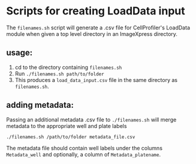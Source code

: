 # Scripts for creating LoadData input

The `filenames.sh` script will generate a .csv file for CellProfiler's LoadData module when given a top level directory in an ImageXpress directory.

## usage:

1. cd to the directory containing `filenames.sh`
2. Run `./filenames.sh path/to/folder`
3. This produces a `load_data_input.csv` file in the same directory as `filenames.sh`.

## adding metadata:

Passing an additional metadata .csv file to `./filenames.sh` will merge metadata to the appropriate well and plate labels

```bash
./filenames.sh /path/to/folder metadata_file.csv
```

The metadata file should contain well labels under the columns `Metadata_well` and optionally, a column of `Metadata_platename`.
